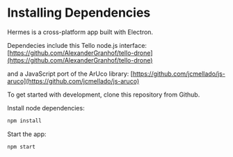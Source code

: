 # Installing Dependencies

Hermes is a cross-platform app built with Electron.

Dependecies include this Tello node.js interface: [https://github.com/AlexanderGranhof/tello-drone](https://github.com/AlexanderGranhof/tello-drone)

and a JavaScript port of the ArUco library: [https://github.com/jcmellado/js-aruco](https://github.com/jcmellado/js-aruco)

To get started with development, clone this repository from Github.

Install node dependencies:

```bash
npm install
```

Start the app:

```text
npm start
```

